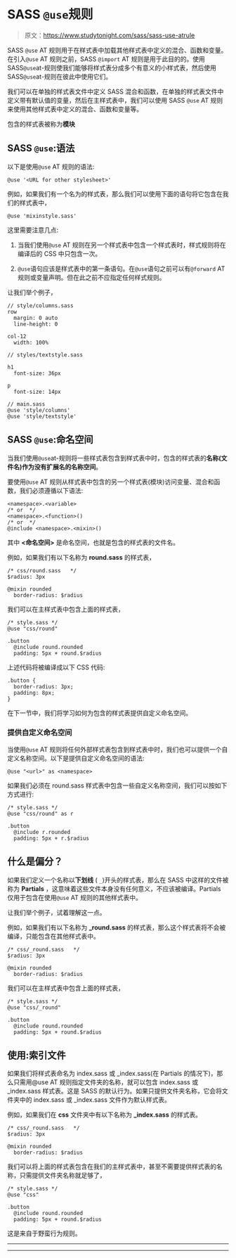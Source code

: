 # SASS `@use`规则

> 原文：<https://www.studytonight.com/sass/sass-use-atrule>

SASS `@use` AT 规则用于在样式表中加载其他样式表中定义的混合、函数和变量。在引入`@use` AT 规则之前，SASS `@import` AT 规则是用于此目的的。使用 SASS`@use`at-规则使我们能够将样式表分成多个有意义的小样式表，然后使用 SASS`@use`at-规则在彼此中使用它们。

我们可以在单独的样式表文件中定义 SASS 混合和函数，在单独的样式表文件中定义带有默认值的变量，然后在主样式表中，我们可以使用 SASS `@use` AT 规则来使用其他样式表中定义的混合、函数和变量等。

包含的样式表被称为**模块**

## SASS `@use`:语法

以下是使用`@use` AT 规则的语法:

```
@use '<URL for other stylesheet>'
```

例如，如果我们有一个名为的样式表，那么我们可以使用下面的语句将它包含在我们的样式表中，

```
@use 'mixinstyle.sass'
```

这里需要注意几点:

1.  当我们使用`@use` AT 规则在另一个样式表中包含一个样式表时，样式规则将在编译后的 CSS 中只包含一次。

2.  `@use`语句应该是样式表中的第一条语句。在`@use`语句之前可以有`@forward` AT 规则或变量声明。但在此之前不应指定任何样式规则。

让我们举个例子，

```
// style/columns.sass
row
  margin: 0 auto
  line-height: 0

col-12
  width: 100%
```

```
// styles/textstyle.sass

h1
  font-size: 36px

p 
  font-size: 14px
```

```
// main.sass
@use 'style/columns'
@use 'style/textstyle'
```

## SASS `@use`:命名空间

当我们使用`@use`at-规则将一些样式表包含到样式表中时，包含的样式表的**名称(文件名)作为没有扩展名的名称空间**。

要使用`@use` AT 规则从样式表中包含的另一个样式表(模块)访问变量、混合和函数，我们必须遵循以下语法:

```
<namespace>.<variable> 
/* or  */
<namespace>.<function>()
/* or  */
@include <namespace>.<mixin>()
```

其中 **<命名空间>** 是命名空间，也就是包含的样式表的文件名。

例如，如果我们有以下名称为 **round.sass** 的样式表，

```
/* css/round.sass   */
$radius: 3px

@mixin rounded
  border-radius: $radius
```

我们可以在主样式表中包含上面的样式表，

```
/* style.sass */
@use "css/round"

.button
  @include round.rounded
  padding: 5px + round.$radius
```

上述代码将被编译成以下 CSS 代码:

```
.button {
  border-radius: 3px;
  padding: 8px;
} 
```

在下一节中，我们将学习如何为包含的样式表提供自定义命名空间。

### 提供自定义命名空间

当使用`@use` AT 规则将任何外部样式表包含到样式表中时，我们也可以提供一个自定义名称空间。以下是提供自定义命名空间的语法:

```
@use "<url>" as <namespace>
```

如果我们必须在 round.sass 样式表中包含一些自定义名称空间，我们可以按如下方式进行:

```
/* style.sass */
@use "css/round" as r

.button
  @include r.rounded
  padding: 5px + r.$radius
```

## 什么是偏分？

如果我们定义一个名称以**下划线** ( `_`)开头的样式表，那么在 SASS 中这样的文件被称为 **Partials** ，这意味着这些文件本身没有任何意义，不应该被编译。Partials 仅用于包含在使用`@use` AT 规则的其他样式表中。

让我们举个例子，试着理解这一点。

例如，如果我们有以下名称为 **_round.sass** 的样式表，那么这个样式表将不会被编译，只能包含在其他样式表中。

```
/* css/_round.sass   */
$radius: 3px

@mixin rounded
  border-radius: $radius
```

我们可以在主样式表中包含上面的样式表，

```
/* style.sass */
@use "css/_round"

.button
  @include round.rounded
  padding: 5px + round.$radius
```

## 使用:索引文件

如果我们将样式表命名为 index.sass 或 _index.sass(在 Partials 的情况下)，那么只需用@use AT 规则指定文件夹的名称，就可以包含 index.sass 或 _index.sass 样式表。这是 SASS 的默认行为。如果只提供文件夹名称，它会将文件夹中的 index.sass 或 _index.sass 文件作为默认样式表。

例如，如果我们在 **css** 文件夹中有以下名称为 **_index.sass** 的样式表。

```
/* css/_round.sass   */
$radius: 3px

@mixin rounded
  border-radius: $radius
```

我们可以将上面的样式表包含在我们的主样式表中，甚至不需要提供样式表的名称，只需提供文件夹名称就足够了，

```
/* style.sass */
@use "css"

.button
  @include round.rounded
  padding: 5px + round.$radius
```

这是来自于野蛮行为规则。

* * *

* * *